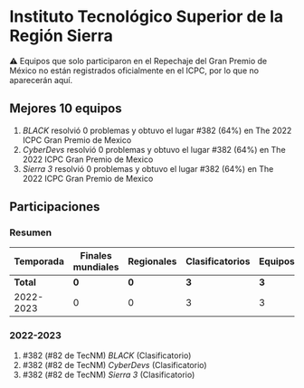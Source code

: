 # Instituto Tecnológico Superior de la Región Sierra

:warning: Equipos que solo participaron en el Repechaje del Gran Premio de México no están registrados oficialmente en el ICPC, por lo que no aparecerán aquí.

## Mejores 10 equipos

1. _BLACK_ resolvió 0 problemas y obtuvo el lugar #382 (64%) en The 2022 ICPC Gran Premio de Mexico
1. _CyberDevs_ resolvió 0 problemas y obtuvo el lugar #382 (64%) en The 2022 ICPC Gran Premio de Mexico
1. _Sierra 3_ resolvió 0 problemas y obtuvo el lugar #382 (64%) en The 2022 ICPC Gran Premio de Mexico

## Participaciones

### Resumen

| Temporada | Finales mundiales | Regionales | Clasificatorios | Equipos |
| --- | --- | --- | --- | --- |
| **Total** | **0** | **0** | **3** | **3** |
| 2022-2023 | 0 | 0 | 3 | 3 |

### 2022-2023

1. #382 (#82 de TecNM) _BLACK_ (Clasificatorio)
1. #382 (#82 de TecNM) _CyberDevs_ (Clasificatorio)
1. #382 (#82 de TecNM) _Sierra 3_ (Clasificatorio)



